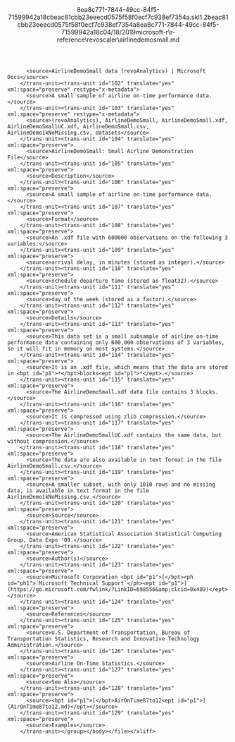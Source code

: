 <?xml version="1.0"?><xliff version="1.2" xmlns="urn:oasis:names:tc:xliff:document:1.2" xmlns:xsi="http://www.w3.org/2001/XMLSchema-instance" xsi:schemaLocation="urn:oasis:names:tc:xliff:document:1.2 xliff-core-1.2-transitional.xsd"><file datatype="xml" original="airlinedemosmall.md" source-language="en-US" target-language="en-US"><header><tool tool-id="mdxliff" tool-name="mdxliff" tool-version="1.0-d1654b2" tool-company="Microsoft" /><xliffext:skl_file_name xmlns:xliffext="urn:microsoft:content:schema:xliffextensions">8ea8c771-7844-49cc-84f5-71599942a18cbeac81cbb23eeecd0575f58f0ecf7c938ef7354a.skl</xliffext:skl_file_name><xliffext:version xmlns:xliffext="urn:microsoft:content:schema:xliffextensions">1.2</xliffext:version><xliffext:ms.openlocfilehash xmlns:xliffext="urn:microsoft:content:schema:xliffextensions">beac81cbb23eeecd0575f58f0ecf7c938ef7354a</xliffext:ms.openlocfilehash><xliffext:ms.sourcegitcommit xmlns:xliffext="urn:microsoft:content:schema:xliffextensions">8ea8c771-7844-49cc-84f5-71599942a18c</xliffext:ms.sourcegitcommit><xliffext:ms.lasthandoff xmlns:xliffext="urn:microsoft:content:schema:xliffextensions">04/18/2019</xliffext:ms.lasthandoff><xliffext:ms.openlocfilepath xmlns:xliffext="urn:microsoft:content:schema:xliffextensions">microsoft-r\r-reference\revoscaler\airlinedemosmall.md</xliffext:ms.openlocfilepath></header><body><group id="content" extype="content"><trans-unit id="101" translate="yes" xml:space="preserve" restype="x-metadata">
          <source>AirlineDemoSmall data (revoAnalytics) | Microsoft Docs</source>
        </trans-unit><trans-unit id="102" translate="yes" xml:space="preserve" restype="x-metadata">
          <source>A small sample of airline on-time performance data.</source>
        </trans-unit><trans-unit id="103" translate="yes" xml:space="preserve" restype="x-metadata">
          <source>(revoAnalytics), AirlineDemoSmall, AirlineDemoSmall.xdf, AirlineDemoSmallUC.xdf, AirlineDemoSmall.csv, AirlineDemo1kNoMissing.csv, datasets</source>
        </trans-unit><trans-unit id="104" translate="yes" xml:space="preserve">
          <source>AirlineDemoSmall: Small Airline Demonstration File</source>
        </trans-unit><trans-unit id="105" translate="yes" xml:space="preserve">
          <source>Description</source>
        </trans-unit><trans-unit id="106" translate="yes" xml:space="preserve">
          <source>A small sample of airline on-time performance data.</source>
        </trans-unit><trans-unit id="107" translate="yes" xml:space="preserve">
          <source>Format</source>
        </trans-unit><trans-unit id="108" translate="yes" xml:space="preserve">
          <source>An .xdf file with 600000 observations on the following 3 variables:</source>
        </trans-unit><trans-unit id="109" translate="yes" xml:space="preserve">
          <source>arrival delay, in minutes (stored as integer).</source>
        </trans-unit><trans-unit id="110" translate="yes" xml:space="preserve">
          <source>schedule departure time (stored as float32).</source>
        </trans-unit><trans-unit id="111" translate="yes" xml:space="preserve">
          <source>day of the week (stored as a factor).</source>
        </trans-unit><trans-unit id="112" translate="yes" xml:space="preserve">
          <source>Details</source>
        </trans-unit><trans-unit id="113" translate="yes" xml:space="preserve">
          <source>This data set is a small subsample of airline on-time performance data containing only 600,000 observations of 3 variables, so it will fit in memory on most systems.</source>
        </trans-unit><trans-unit id="114" translate="yes" xml:space="preserve">
          <source>It is an .xdf file, which means that the data are stored in <bpt id="p1">*</bpt>blocks<ept id="p1">*</ept>.</source>
        </trans-unit><trans-unit id="115" translate="yes" xml:space="preserve">
          <source>The AirlineDemoSmall.xdf data file contains 3 blocks.</source>
        </trans-unit><trans-unit id="116" translate="yes" xml:space="preserve">
          <source>It is compressed using zlib compression.</source>
        </trans-unit><trans-unit id="117" translate="yes" xml:space="preserve">
          <source>The AirlineDemoSmallUC.xdf contains the same data, but without compression.</source>
        </trans-unit><trans-unit id="118" translate="yes" xml:space="preserve">
          <source>The data are also available in text format in the file AirlineDemoSmall.csv.</source>
        </trans-unit><trans-unit id="119" translate="yes" xml:space="preserve">
          <source>A smaller subset, with only 1010 rows and no missing data, is available in text format in the file AirlineDemo1kNoMissing.csv.</source>
        </trans-unit><trans-unit id="120" translate="yes" xml:space="preserve">
          <source>Source</source>
        </trans-unit><trans-unit id="121" translate="yes" xml:space="preserve">
          <source>American Statistical Association Statistical Computing Group, Data Expo '09.</source>
        </trans-unit><trans-unit id="122" translate="yes" xml:space="preserve">
          <source>Author(s)</source>
        </trans-unit><trans-unit id="123" translate="yes" xml:space="preserve">
          <source>Microsoft Corporation <bpt id="p1">[</bpt><ph id="ph1">`Microsoft Technical Support`</ph><ept id="p1">](https://go.microsoft.com/fwlink/?LinkID=698556&amp;clcid=0x409)</ept></source>
        </trans-unit><trans-unit id="124" translate="yes" xml:space="preserve">
          <source>References</source>
        </trans-unit><trans-unit id="125" translate="yes" xml:space="preserve">
          <source>U.S. Department of Transportation, Bureau of Transportation Statistics, Research and Innovative Technology Administration.</source>
        </trans-unit><trans-unit id="126" translate="yes" xml:space="preserve">
          <source>Airline On-Time Statistics.</source>
        </trans-unit><trans-unit id="127" translate="yes" xml:space="preserve">
          <source>See Also</source>
        </trans-unit><trans-unit id="128" translate="yes" xml:space="preserve">
          <source><bpt id="p1">[</bpt>AirOnTime87to12<ept id="p1">](AirOnTime87to12.md)</ept></source>
        </trans-unit><trans-unit id="129" translate="yes" xml:space="preserve">
          <source>Examples</source>
        </trans-unit></group></body></file></xliff>